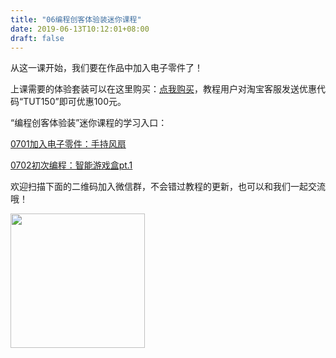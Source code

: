 ```yaml
---
title: "06编程创客体验装迷你课程"
date: 2019-06-13T10:12:01+08:00
draft: false
---
```


从这一课开始，我们要在作品中加入电子零件了！

上课需要的体验套装可以在这里购买：[点我购买](https://item.taobao.com/item.htm?spm=a1z10.1-c-s.w4004-21156499970.28.707a44b8Do1sS0&id=599152297398)，教程用户对淘宝客服发送优惠代码“TUT150”即可优惠100元。

“编程创客体验装”迷你课程的学习入口：

[0701加入电子零件：手持风扇](tutorial06-01)

[0702初次编程：智能游戏盒pt.1](tutorial06-02)


欢迎扫描下面的二维码加入微信群，不会错过教程的更新，也可以和我们一起交流哦！

<img src="/img/WechatIMG1189.jpeg" style="width: 215px; margin: unset;"/>